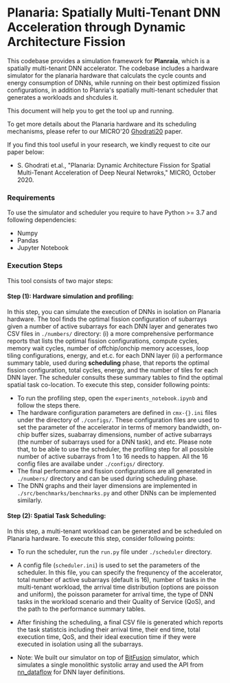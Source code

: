 # Planaria: Spatially Multi-Tenant DNN Acceleration through Dynamic Architecture Fission

This codebase provides a simulation framework for **Planraia**, which is a spatially multi-tenant DNN accelerator. The codebase includes a hardware simulator for the planaria hardware that calculats the cycle counts and energy consumption of DNNs, while running on their best optimized fission configurations, in addition to Planria's spatially multi-tenant scheduler that generates a workloads and shcdules it.

This document will help you to get the tool up and running.

To get more details about the Planaria hardware and its scheduling mechanisms, please refer to our MICRO'20 [Ghodrati20](https://www.microarch.org/micro53/papers/738300a681.pdf) paper.

If you find this tool useful in your research, we kindly request to cite our paper below:
* S. Ghodrati et.al., "Planaria: Dynamic Architecture Fission for Spatial Multi-Tenant Acceleration of Deep Neural Netwroks," MICRO, October 2020.

### Requirements
To use the simulator and scheduler you require to have Python >= 3.7 and following dependencies:
* Numpy
* Pandas
* Jupyter Notebook

### Execution Steps
This tool consists of two major steps:

#### Step (1): Hardware simulation and profiling:
In this step, you can simulate the execution of DNNs in isolation on Planaria hardware. The tool finds the optimal fission configuration of subarrays given a number of active subarrays for each DNN layer and generates two CSV files in `./numbers/` directory: (i) a more comprehensive performance reports that lists the optimal fission configurations, compute cycles, memory wait cycles, number of offchip/onchip memory accesses, loop tiling configurations, energy, and et.c. for each DNN layer (ii) a performance summary table, used during **scheduling** phase, that reports the optimal fission configuration, total cycles, energy, and the number of tiles for each DNN layer. The scheduler consults these summary tables to find the optimal spatial task co-location. To execute this step, consider following points:
* To run the profiling step, open the `experiments_notebook.ipynb` and follow the steps there.
* The hardware configuration parameters are defined in `cmx-{}.ini` files under the directory of `./configs/`. These configuration files are used to set the parameter of the accelerator in terms of memory bandwidth, on-chip buffer sizes, suabarray dimensions, number of active subarrays (the number of subarrays used for a DNN task), and etc. Please note that, to be able to use the scheduler, the profiling step for all possible number of active subarrays from 1 to 16 needs to happen. All the 16 config files are availabe under `./configs/` directory.
* The final performance and fission configurations are all generated in `./numbers/` directory and can be used during scheduling phase.
* The DNN graphs and their layer dimensions are implemented in `./src/benchmarks/benchmarks.py` and other DNNs can be implemented similarly.

#### Step (2): Spatial Task Scheduling:
In this step, a multi-tenant workload can be generated and be scheduled on Planaria hardware. To execute this step, consider following points:
* To run the scheduler, run the `run.py` file under `./scheduler` directory.
* A config file (`scheduler.ini`) is used to set the parameters of the scheduler. In this file, you can specify the frequnency of the accelerator, total number of active subarrays (default is 16), number of tasks in the multi-tenant workload, the arrival time distribution (options are poisson and uniform), the poisson parameter for arrival time, the type of DNN tasks in the workload scenario and their Quality of Service (QoS), and the path to the performance summary tables.
* After finishing the scheduling, a final CSV file is generated which reports the task statistcis including their arrival time, their end time, total execution time, QoS, and their ideal execution time if they were executed in isolation using all the subarrays.

* Note: We built our simulator on top of [BitFusion](https://github.com/hsharma35/bitfusion) simulator, which simulates a single monolithic systolic array and used the API from [nn_dataflow](https://github.com/stanford-mast/nn_dataflow/blob/master/nn_dataflow/core/nn_dataflow.py) for DNN layer definitions.

